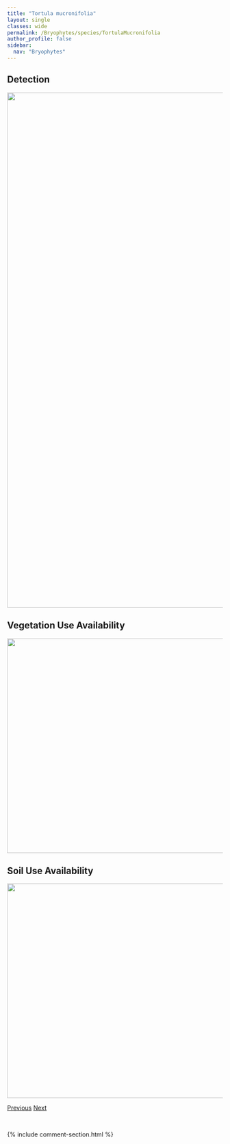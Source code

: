 ```yaml
---
title: "Tortula mucronifolia"
layout: single
classes: wide
permalink: /Bryophytes/species/TortulaMucronifolia
author_profile: false
sidebar:
  nav: "Bryophytes"
---
```


<h2>Detection</h2>

<a href="https://drive.google.com/uc?export=view&id=16meWouTd-y_ZsPXVjYTIg1c42eHPdyza">
<img src="https://drive.google.com/uc?export=view&id=16meWouTd-y_ZsPXVjYTIg1c42eHPdyza" height = "1200" width = "800">
</a>


<h2>Vegetation Use Availability</h2>

<a href="https://drive.google.com/uc?export=view&id=1pbcaNMvdXY6rhvFAfLUjHM1GFHA4aWmF">
<img src="https://drive.google.com/uc?export=view&id=1pbcaNMvdXY6rhvFAfLUjHM1GFHA4aWmF" height = "500" width = "1000">
</a>


<h2>Soil Use Availability</h2>

<a href="https://drive.google.com/uc?export=view&id=1XCrkMesLABXtBKAW9iRz8U-CgkKfgFYd">
<img src="https://drive.google.com/uc?export=view&id=1XCrkMesLABXtBKAW9iRz8U-CgkKfgFYd" height = "500" width = "1000">
</a>


<a href="/DevelopmentWebsite/Bryophytes/species/TortulaLeucostoma" class="pagination--pager" title="Tortula leucostoma">Previous</a> <a href="/DevelopmentWebsite/Bryophytes/species/TortulaNevadensis" class="pagination--pager" title="Tortula nevadensis">Next</a>

<p>&nbsp;</p>

{% include comment-section.html %}
